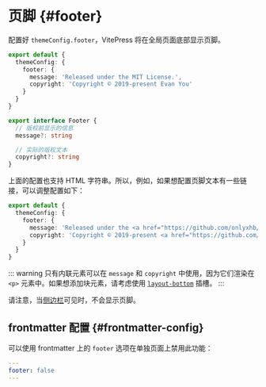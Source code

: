 # 页脚 {#footer}

配置好 `themeConfig.footer`，VitePress 将在全局页面底部显示页脚。

```ts
export default {
  themeConfig: {
    footer: {
      message: 'Released under the MIT License.',
      copyright: 'Copyright © 2019-present Evan You'
    }
  }
}
```

```ts
export interface Footer {
  // 版权前显示的信息
  message?: string

  // 实际的版权文本
  copyright?: string
}
```

上面的配置也支持 HTML 字符串。所以，例如，如果想配置页脚文本有一些链接，可以调整配置如下：

```ts
export default {
  themeConfig: {
    footer: {
      message: 'Released under the <a href="https://github.com/onlyxhb/onlyxhb.github.io/blob/main/LICENSE">MIT License</a>.',
      copyright: 'Copyright © 2019-present <a href="https://github.com/yyx990803">Evan You</a>'
    }
  }
}
```

::: warning
只有内联元素可以在 `message` 和 `copyright` 中使用，因为它们渲染在 `<p>` 元素中。如果想添加块元素，请考虑使用 [`layout-bottom`](../guide/extending-default-theme#layout-slots) 插槽。
:::

请注意，当[侧边栏](./default-theme-sidebar)可见时，不会显示页脚。

## frontmatter 配置 {#frontmatter-config}

可以使用 frontmatter 上的 `footer` 选项在单独页面上禁用此功能：

```yaml
---
footer: false
---
```
